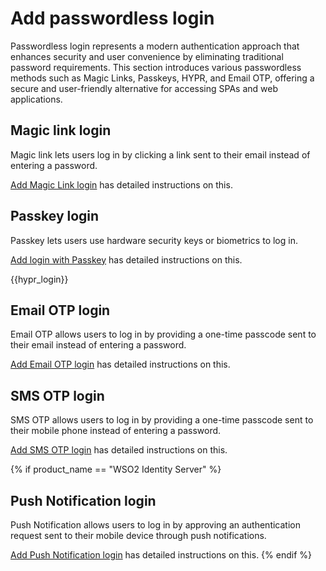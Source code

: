 # Add passwordless login

Passwordless login represents a modern authentication approach that enhances security and user convenience by eliminating traditional password requirements. This section introduces various passwordless methods such as Magic Links, Passkeys, HYPR, and Email OTP, offering a secure and user-friendly alternative for accessing SPAs and web applications.

## Magic link login

Magic link lets users log in by clicking a link sent to their email instead of entering a password.

[Add Magic Link login]({{base_path}}/guides/authentication/passwordless-login/add-passwordless-login-with-magic-link/) has detailed instructions on this.

## Passkey login

Passkey lets users use hardware security keys or biometrics to log in.

[Add login with Passkey]({{base_path}}/guides/authentication/passwordless-login/add-passwordless-login-with-passkey/) has detailed instructions on this.

{{hypr_login}}

## Email OTP login

Email OTP allows users to log in by providing a one-time passcode sent to their email instead of entering a password.

[Add Email OTP login]({{base_path}}/guides/authentication/passwordless-login/add-passwordless-login-with-email-otp/) has detailed instructions on this.

## SMS OTP login

SMS OTP allows users to log in by providing a one-time passcode sent to their mobile phone instead of entering a password.

[Add SMS OTP login]({{base_path}}/guides/authentication/passwordless-login/add-passwordless-login-with-sms-otp/) has detailed instructions on this.

{% if product_name == "WSO2 Identity Server" %}
## Push Notification login

Push Notification allows users to log in by approving an authentication request sent to their mobile device through push notifications.

[Add Push Notification login]({{base_path}}/guides/authentication/passwordless-login/add-passwordless-login-with-push-notification/) has detailed instructions on this.
{% endif %}
